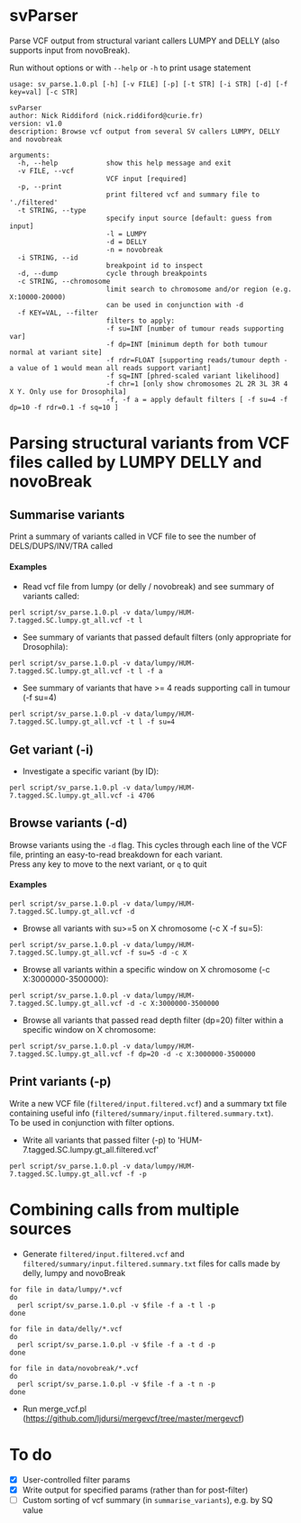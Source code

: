 # svParser

Parse VCF output from structural variant callers LUMPY and DELLY (also supports input from novoBreak).

Run without options or with `--help` or `-h` to print usage statement

```
usage: sv_parse.1.0.pl [-h] [-v FILE] [-p] [-t STR] [-i STR] [-d] [-f key=val] [-c STR]

svParser
author: Nick Riddiford (nick.riddiford@curie.fr)
version: v1.0
description: Browse vcf output from several SV callers LUMPY, DELLY and novobreak

arguments:
  -h, --help            show this help message and exit
  -v FILE, --vcf
                        VCF input [required]
  -p, --print
                        print filtered vcf and summary file to './filtered'
  -t STRING, --type
                        specify input source [default: guess from input]
                        -l = LUMPY
                        -d = DELLY
                        -n = novobreak
  -i STRING, --id
                        breakpoint id to inspect
  -d, --dump            cycle through breakpoints
  -c STRING, --chromosome
                        limit search to chromosome and/or region (e.g. X:10000-20000)
                        can be used in conjunction with -d
  -f KEY=VAL, --filter
                        filters to apply:
                        -f su=INT [number of tumour reads supporting var]
                        -f dp=INT [minimum depth for both tumour normal at variant site]
                        -f rdr=FLOAT [supporting reads/tumour depth - a value of 1 would mean all reads support variant]
                        -f sq=INT [phred-scaled variant likelihood]
                        -f chr=1 [only show chromosomes 2L 2R 3L 3R 4 X Y. Only use for Drosophila]
                        -f, -f a = apply default filters [ -f su=4 -f dp=10 -f rdr=0.1 -f sq=10 ]
```

# Parsing structural variants from VCF files called by LUMPY DELLY and novoBreak

## Summarise variants

Print a summary of variants called in VCF file to see the number of DELS/DUPS/INV/TRA called  

#### Examples

* Read vcf file from lumpy (or delly / novobreak) and see summary of variants called:

`perl script/sv_parse.1.0.pl -v data/lumpy/HUM-7.tagged.SC.lumpy.gt_all.vcf -t l`

* See summary of variants that passed default filters (only appropriate for Drosophila):

`perl script/sv_parse.1.0.pl -v data/lumpy/HUM-7.tagged.SC.lumpy.gt_all.vcf -t l -f a`

* See summary of variants that have >= 4 reads supporting call in tumour (-f su=4)

`perl script/sv_parse.1.0.pl -v data/lumpy/HUM-7.tagged.SC.lumpy.gt_all.vcf -t l -f su=4`


## Get variant (-i)

* Investigate a specific variant (by ID):

`perl script/sv_parse.1.0.pl -v data/lumpy/HUM-7.tagged.SC.lumpy.gt_all.vcf -i 4706`


## Browse variants (-d)

Browse variants using the `-d` flag. This cycles through each line of the VCF file, printing an easy-to-read breakdown for each variant.  
Press any key to move to the next variant, or `q` to quit

#### Examples

`perl script/sv_parse.1.0.pl -v data/lumpy/HUM-7.tagged.SC.lumpy.gt_all.vcf -d`

* Browse all variants with su>=5 on X chromosome (-c X -f su=5):

`perl script/sv_parse.1.0.pl -v data/lumpy/HUM-7.tagged.SC.lumpy.gt_all.vcf -f su=5 -d -c X`

* Browse all variants within a specific window on X chromosome (-c X:3000000-3500000):

`perl script/sv_parse.1.0.pl -v data/lumpy/HUM-7.tagged.SC.lumpy.gt_all.vcf -d -c X:3000000-3500000`

* Browse all variants that passed read depth filter (dp=20) filter within a specific window on X chromosome:

`perl script/sv_parse.1.0.pl -v data/lumpy/HUM-7.tagged.SC.lumpy.gt_all.vcf -f dp=20 -d -c X:3000000-3500000`


## Print variants (-p)

Write a new VCF file (`filtered/input.filtered.vcf`) and a summary txt file containing useful info (`filtered/summary/input.filtered.summary.txt`).  
To be used in conjunction with filter options.

* Write all variants that passed filter (-p) to 'HUM-7.tagged.SC.lumpy.gt_all.filtered.vcf'

`perl script/sv_parse.1.0.pl -v data/lumpy/HUM-7.tagged.SC.lumpy.gt_all.vcf -f -p`



# Combining calls from multiple sources

* Generate `filtered/input.filtered.vcf` and `filtered/summary/input.filtered.summary.txt` files for calls made by delly, lumpy and novoBreak

```
for file in data/lumpy/*.vcf
do
  perl script/sv_parse.1.0.pl -v $file -f a -t l -p
done
```

```
for file in data/delly/*.vcf
do
  perl script/sv_parse.1.0.pl -v $file -f a -t d -p
done
```

```
for file in data/novobreak/*.vcf
do
  perl script/sv_parse.1.0.pl -v $file -f a -t n -p
done
```

* Run merge_vcf.pl (https://github.com/ljdursi/mergevcf/tree/master/mergevcf)

# To do
- [x] User-controlled filter params
- [x] Write output for specified params (rather than for post-filter)
- [ ] Custom sorting of vcf summary (in `summarise_variants`), e.g. by SQ value
